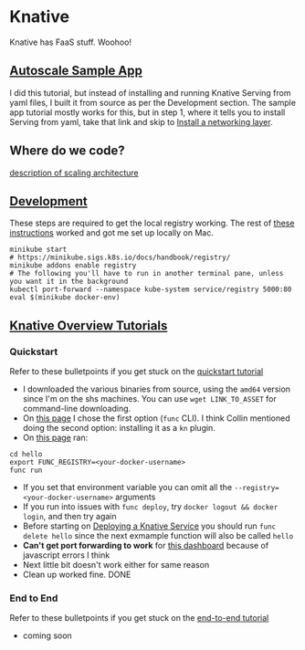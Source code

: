 # Knative
Knative has FaaS stuff. Woohoo!

## [Autoscale Sample App](https://knative.dev/docs/serving/autoscaling/autoscale-go/)
I did this tutorial, but instead of installing and running Knative Serving from yaml files, I built it from source as per the Development section.
The sample app tutorial mostly works for this, but in step 1, where it tells you to install Serving from yaml, take that link and skip to [Install a networking layer](https://knative.dev/docs/install/yaml-install/serving/install-serving-with-yaml/#install-a-networking-layer).

## Where do we code?
[description of scaling architecture](https://knative.dev/docs/serving/request-flow/#scale-from-zero)

## [Development](https://github.com/etclab/serving/DEVELOPMENT.md)
These steps are required to get the local registry working.
The rest of [these instructions](https://github.com/etclab/serving/DEVELOPMENT.md) worked and got me set up locally on Mac.
```
minikube start
# https://minikube.sigs.k8s.io/docs/handbook/registry/
minikube addons enable registry
# The following you'll have to run in another terminal pane, unless you want it in the background
kubectl port-forward --namespace kube-system service/registry 5000:80
eval $(minikube docker-env)
```

## [Knative Overview Tutorials](https://knative.dev/docs/getting-started/tutorial/)

### Quickstart
Refer to these bulletpoints if you get stuck on the [quickstart tutorial](https://knative.dev/docs/getting-started/)
- I downloaded the various binaries from source, using the `amd64` version since I'm on the shs machines.
You can use `wget LINK_TO_ASSET` for command-line downloading.
- On [this page](https://knative.dev/docs/getting-started/install-func/) I chose the first option (`func` CLI).
I think Collin mentioned doing the second option: installing it as a `kn` plugin.
- On [this page](https://knative.dev/docs/getting-started/build-run-deploy-func/#procedure) ran:
```
cd hello
export FUNC_REGISTRY=<your-docker-username>
func run
```
- If you set that environment variable you can omit all the `--registry=<your-docker-username>` arguments
- If you run into issues with `func deploy`, try `docker logout && docker login`, and then try again
- Before starting on [Deploying a Knative Service](https://knative.dev/docs/getting-started/first-service/) you should run `func delete hello` since the next exmample function will also be called `hello`
- __Can't get port forwarding to work__ for [this dashboard](https://knative.dev/docs/getting-started/first-source/#examining-the-cloudevents-player) because of javascript errors I think
- Next little bit doesn't work either for same reason
- Clean up worked fine. DONE

### End to End
Refer to these bulletpoints if you get stuck on the [end-to-end tutorial](https://knative.dev/docs/bookstore/page-0/welcome-knative-bookstore-tutorial/)

- coming soon

